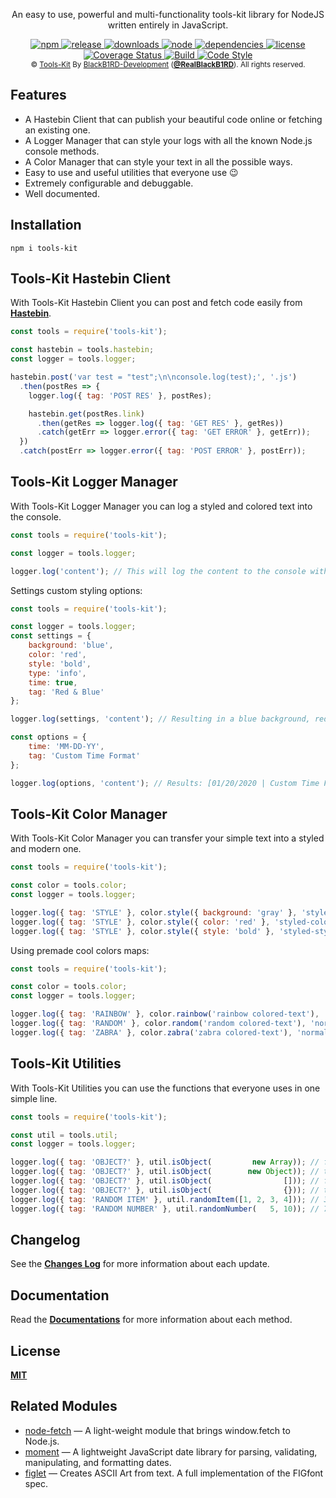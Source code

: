 <p align="center">An easy to use, powerful and multi-functionality tools-kit library for NodeJS written entirely in JavaScript.</p>

<p align="center">
  <a href="https://www.npmjs.com/package/tools-kit">
    <img src="https://img.shields.io/npm/v/tools-kit.svg?style=flat-square" alt="npm" />
  </a>
  <a href="https://github.com/BlackB1RD-Development/tools-kit">
    <img src="https://img.shields.io/github/release/BlackB1RD-Development/tools-kit.svg?style=flat-square" alt="release" />
  </a>
  <a href="https://www.npmjs.com/package/tools-kit">
    <img src="https://img.shields.io/npm/dt/tools-kit.svg?style=flat-square" alt="downloads" />
  </a>
  <a href="https://www.npmjs.com/package/tools-kit">
    <img src="https://img.shields.io/node/v/tools-kit.svg?style=flat-square" alt="node" />
  </a>
  <a href="https://david-dm.org/BlackB1RD-Development/tools-kit">
    <img src="https://david-dm.org/BlackB1RD-Development/tools-kit.svg?style=flat-square" alt="dependencies" />
  </a>
  <a href="https://github.com/BlackB1RD-Development/tools-kit/blob/master/LICENSE">
    <img src="https://img.shields.io/npm/l/tools-kit.svg?style=flat-square" alt="license" />
  </a>
  <a href="https://coveralls.io/github/BlackB1RD-Development/tools-kit?branch=master">
    <img src="https://coveralls.io/repos/github/BlackB1RD-Development/tools-kit/badge.svg?branch=master" alt="Coverage Status" />
  </a>
  <a href="https://travis-ci.org/BlackB1RD-Development/tools-kit">
    <img src="https://travis-ci.org/BlackB1RD-Development/tools-kit.svg?branch=master" alt="Build" />
  </a>
  <a href="https://github.com/BlackB1RD-Development/tools-kit">
    <img src="https://img.shields.io/badge/code_style-XO-5ed9c7.svg" alt="Code Style" />
  </a>
  <br />
  <sub>© <a href="https://www.npmjs.com/package/tools-kit">Tools-Kit</a> By <a href="https://github.com/BlackB1RD-Development">BlackB1RD-Development</a> (<b><a href="https://github.com/RealBlackB1RD">@RealBlackB1RD</a></b>). All rights reserved.</sub>
</p>

## Features
- A Hastebin Client that can publish your beautiful code online or fetching an existing one.
- A Logger Manager that can style your logs with all the known Node.js console methods.
- A Color Manager that can style your text in all the possible ways.
- Easy to use and useful utilities that everyone use 😉
- Extremely configurable and debuggable.
- Well documented.

## Installation
```console
npm i tools-kit
```

## Tools-Kit Hastebin Client
With Tools-Kit Hastebin Client you can post and fetch code easily from [**Hastebin**][hastebin]. 
```javascript
const tools = require('tools-kit');

const hastebin = tools.hastebin;
const logger = tools.logger;

hastebin.post('var test = "test";\n\nconsole.log(test);', '.js')
  .then(postRes => {
    logger.log({ tag: 'POST RES' }, postRes);

    hastebin.get(postRes.link)
      .then(getRes => logger.log({ tag: 'GET RES' }, getRes))
      .catch(getErr => logger.error({ tag: 'GET ERROR' }, getErr));
  })
  .catch(postErr => logger.error({ tag: 'POST ERROR' }, postErr));
```

## Tools-Kit Logger Manager
With Tools-Kit Logger Manager you can log a styled and colored text into the console.
```javascript
const tools = require('tools-kit');

const logger = tools.logger;

logger.log('content'); // This will log the content to the console with the stock console settings.
```
Settings custom styling options:
```javascript
const tools = require('tools-kit');

const logger = tools.logger;
const settings = {
    background: 'blue',
    color: 'red',
    style: 'bold',
    type: 'info',
    time: true,
    tag: 'Red & Blue'
};

logger.log(settings, 'content'); // Resulting in a blue background, red colored text, and bold styled text: [20/01/2020 - 00:00:00 | Red & Blue]: content

const options = {
    time: 'MM-DD-YY',
    tag: 'Custom Time Format'
};

logger.log(options, 'content'); // Results: [01/20/2020 | Custom Time Format]: content
```

## Tools-Kit Color Manager
With Tools-Kit Color Manager you can transfer your simple text into a styled and modern one.
```javascript
const tools = require('tools-kit');

const color = tools.color;
const logger = tools.logger;

logger.log({ tag: 'STYLE' }, color.style({ background: 'gray' }, 'styled-background'), 'normal background');
logger.log({ tag: 'STYLE' }, color.style({ color: 'red' }, 'styled-color'), 'normal color');
logger.log({ tag: 'STYLE' }, color.style({ style: 'bold' }, 'styled-style'), 'normal style');
```
Using premade cool colors maps:
```javascript
const tools = require('tools-kit');

const color = tools.color;
const logger = tools.logger;

logger.log({ tag: 'RAINBOW' }, color.rainbow('rainbow colored-text'), 'normal text');
logger.log({ tag: 'RANDOM' }, color.random('random colored-text'), 'normal text');
logger.log({ tag: 'ZABRA' }, color.zabra('zabra colored-text'), 'normal text');
```

## Tools-Kit Utilities
With Tools-Kit Utilities you can use the functions that everyone uses in one simple line.
```javascript
const tools = require('tools-kit');

const util = tools.util;
const logger = tools.logger;

logger.log({ tag: 'OBJECT?' }, util.isObject(         new Array)); // false
logger.log({ tag: 'OBJECT?' }, util.isObject(        new Object)); // true
logger.log({ tag: 'OBJECT?' }, util.isObject(                [])); // false
logger.log({ tag: 'OBJECT?' }, util.isObject(                {})); // true
logger.log({ tag: 'RANDOM ITEM' }, util.randomItem([1, 2, 3, 4])); // 3
logger.log({ tag: 'RANDOM NUMBER' }, util.randomNumber(   5, 10)); // 7
```

## Changelog
See the [**Changes Log**][changelog] for more information about each update.

## Documentation
Read the [**Documentations**][documentations] for more information about each method.

## License
[**MIT**][license]

## Related Modules
- [node-fetch][node-fetch] — A light-weight module that brings window.fetch to Node.js.
- [moment][moment] — A lightweight JavaScript date library for parsing, validating, manipulating, and formatting dates.
- [figlet][figlet] — Creates ASCII Art from text. A full implementation of the FIGfont spec.

[hastebin]:https://hastebin.com/about.md
[documentations]:https://tools-kit.js.org/api
[changelog]:https://github.com/BlackB1RD-Development/tools-kit/blob/master/CHANGELOG.md
[license]:https://github.com/BlackB1RD-Development/tools-kit/blob/master/LICENSE.md
[node-fetch]: https://www.npmjs.com/package/node-fetch
[moment]: https://www.npmjs.com/package/moment
[figlet]: https://www.npmjs.com/package/figlet
